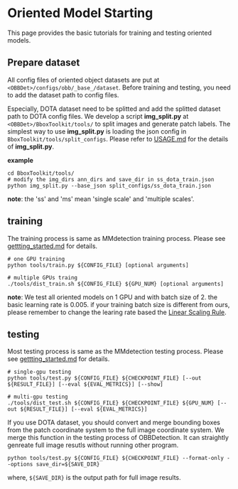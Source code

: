 # Oriented Model Starting

This page provides the basic tutorials for training and testing oriented models.

## Prepare dataset

All config files of oriented object datasets are put at `<OBBDet>/configs/obb/_base_/dataset`. Before training and testing, you need to add the dataset path to config files.

Especially, DOTA dataset need to be splitted and add the splitted dataset path to DOTA config files. We develop a script **img_split.py** at `<OBBDet>/BboxToolkit/tools/` to split images and generate patch labels.
The simplest way to use **img_split.py** is loading the json config in `BboxToolkit/tools/split_configs`. Please refer to [USAGE.md](https://github.com/jbwang1997/BboxToolkit/USAGE.md) for the details of **img_split.py**.

**example**
```shell
cd BboxToolkit/tools/
# modify the img_dirs ann_dirs and save_dir in ss_dota_train.json
python img_split.py --base_json split_configs/ss_dota_train.json
```

**note**: the 'ss' and 'ms' mean 'single scale' and 'multiple scales'.

## training

The training process is same as MMdetection training process.
Please see [gettting_started.md](getting_started.md) for details.

```shell
# one GPU training
python tools/train.py ${CONFIG_FILE} [optional arguments]

# multiple GPUs traing
./tools/dist_train.sh ${CONFIG_FILE} ${GPU_NUM} [optional arguments]
```

**note**: We test all oriented models on 1 GPU and with batch size of 2. the basic learning rate is 0.005. if your training batch size is different from ours, please remember to change the learing rate based the [Linear Scaling Rule](https://arxiv.org/abs/1706.02677).

## testing

Most testing process is same as the MMdetection testing process.
Please see [gettting_started.md](getting_started.md) for details.

```shell
# single-gpu testing
python tools/test.py ${CONFIG_FILE} ${CHECKPOINT_FILE} [--out ${RESULT_FILE}] [--eval ${EVAL_METRICS}] [--show]

# multi-gpu testing
./tools/dist_test.sh ${CONFIG_FILE} ${CHECKPOINT_FILE} ${GPU_NUM} [--out ${RESULT_FILE}] [--eval ${EVAL_METRICS}]
```

If you use DOTA dataset, you should convert and merge bounding boxes from the patch coordinate system to the full image coordinate system.
We merge this function in the testing process of OBBDetection. It can straightly genreate full image resutls without running other program.

```shell
python tools/test.py ${CONFIG_FILE} ${CHECKPOINT_FILE} --format-only --options save_dir=${SAVE_DIR}
```
where, `${SAVE_DIR}` is the output path for full image results.
